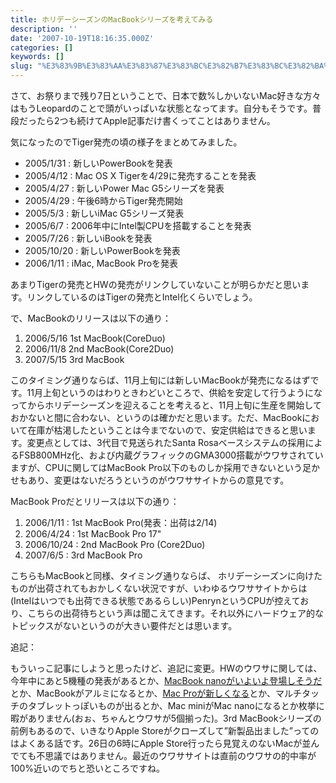 ```yaml
---
title: ホリデーシーズンのMacBookシリーズを考えてみる
description: ''
date: '2007-10-19T18:16:35.000Z'
categories: []
keywords: []
slug: "%E3%83%9B%E3%83%AA%E3%83%87%E3%83%BC%E3%82%B7%E3%83%BC%E3%82%BA%E3%83%B3%E3%81%AEMacBook%E3%82%B7%E3%83%AA%E3%83%BC%E3%82%BA%E3%82%92%E8%80%83%E3%8..."
---
```

さて、お祭りまで残り7日ということで、日本で数%しかいないMac好きな方々はもうLeopardのことで頭がいっぱいな状態となってます。自分もそうです。普段だったら2つも続けてApple記事だけ書くってことはありません。

気になったのでTiger発売の頃の様子をまとめてみました。

*   2005/1/31 : 新しいPowerBookを発表
*   2005/4/12 : Mac OS X Tigerを4/29に発売することを発表
*   2005/4/27 : 新しいPower Mac G5シリーズを発表
*   2005/4/29 : 午後6時からTiger発売開始
*   2005/5/3 : 新しいiMac G5シリーズ発表
*   2005/6/7 : 2006年中にIntel製CPUを搭載することを発表
*   2005/7/26 : 新しいiBookを発表
*   2005/10/20 : 新しいPowerBookを発表
*   2006/1/11 : iMac, MacBook Proを発表

あまりTigerの発売とHWの発売がリンクしていないことが明らかだと思います。リンクしているのはTigerの発売とIntel化くらいでしょう。

で、MacBookのリリースは以下の通り：

1.  2006/5/16 1st MacBook(CoreDuo)
2.  2006/11/8 2nd MacBook(Core2Duo)
3.  2007/5/15 3rd MacBook

このタイミング通りならば、11月上旬には新しいMacBookが発売になるはずです。11月上旬というのはわりときわどいところで、供給を安定して行うようになってからホリデーシーズンを迎えることを考えると、11月上旬に生産を開始しておかないと間に合わない、というのは確かだと思います。ただ、MacBookにおいて在庫が枯渇したということは今までないので、安定供給はできると思います。変更点としては、3代目で見送られたSanta Rosaベースシステムの採用によるFSB800MHz化、および内蔵グラフィックのGMA3000搭載がウワサされていますが、CPUに関してはMacBook Pro以下のものしか採用できないという足かせもあり、変更はないだろうというのがウワササイトからの意見です。

MacBook Proだとリリースは以下の通り：

1.  2006/1/11 : 1st MacBook Pro(発表：出荷は2/14)
2.  2006/4/24 : 1st MacBook Pro 17"
3.  2006/10/24 : 2nd MacBook Pro (Core2Duo)
4.  2007/6/5 : 3rd MacBook Pro

こちらもMacBookと同様、タイミング通りならば、 ホリデーシーズンに向けたものが出荷されてもおかしくない状況ですが、いわゆるウワササイトからは(Intelはいつでも出荷できる状態であるらしい)PenrynというCPUが控えており、こちらの出荷待ちという声は聞こえてきます。それ以外にハードウェア的なトピックスがないというのが大きい要件だとは思います。

追記：

もういっこ記事にしようと思ったけど、追記に変更。HWのウワサに関しては、今年中にあと5機種の発表があるとか、[MacBook nanoがいよいよ登場しそうだ](http://japanese.engadget.com/2007/10/19/macbook-leopard/)とか、MacBookがアルミになるとか、[Mac Proが新しくなる](http://blog.livedoor.jp/applebrothers/archives/51223742.html)とか、マルチタッチのタブレットっぽいものが出るとか、Mac miniがMac nanoになるとか枚挙に暇がありません(おぉ、ちゃんとウワサが5個揃った)。3rd MacBookシリーズの前例もあるので、いきなりApple Storeがクローズして”新製品出ました”ってのはよくある話です。26日の6時にApple Store行ったら見覚えのないMacが並んでても不思議ではありません。最近のウワササイトは直前のウワサの的中率が100%近いのでちと恐いところですね。